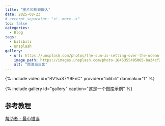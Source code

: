 ```yaml
---
title: "图片和视频嵌入"
date: 2025-08-23
# excerpt_separator: "<!--more-->"
toc: false
categories:
  - Blog
tags:
  - bilibili
  - unsplash
gallery:
  - url: https://unsplash.com/photos/the-sun-is-setting-over-the-ocean-at-the-beach-1yjzCjwYcOo
    image_path: https://images.unsplash.com/photo-1645355405065-ba34cf28532c?q=80&w=973&auto=format&fit=crop&ixlib=rb-4.1.0&ixid=M3wxMjA3fDB8MHxwaG90by1wYWdlfHx8fGVufDB8fHx8fA%3D%3D
    alt: "南澳岛日出"
---
```


{% include video id="BV1sxS7Y9EnC" provider="bilibili" danmaku="1" %}

{% include gallery id="gallery" caption="这是一个图库示例" %}

## 参考教程

[帮助者 - 最小错误](https://mmistakes.github.io/minimal-mistakes/docs/helpers/#bilibili)
